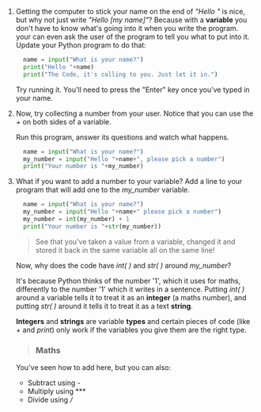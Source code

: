 1. Getting the computer to stick your name on the end of *"Hello "* is nice, but why not just write *"Hello [my name]"*? Because with a **variable** you don't have to know what's going into it when you write the program. your can even ask the user of the program to tell you what to put into it. Update your Python program to do that:
    ```python
      name = input("What is your name?")
      print("Hello "+name)
      print("The Code, it's calling to you. Just let it in.")
    ```
    Try running it. You'll need to press the "Enter" key once you've typed in your name.

2. Now, try collecting a number from your user. Notice that you can use the *+* on both sides of a variable.

    Run this program, answer its questions and watch what happens.
    ```python
      name = input("What is your name?")
      my_number = input("Hello "+name+", please pick a number")
      print("Your number is "+my_number)
    ```
3. What if you want to add a number to your variable? Add a line to your program that will add one to the *my_number* variable.
    ```python
      name = input("What is your name?")
      my_number = input("Hello "+name+" please pick a number")
      my_number = int(my_number) + 1
      print("Your number is "+str(my_number))
    ```
    > See that you've taken a value from a variable, changed it and stored it back in the same variable all on the same line!

    Now, why does the code have *int( )* and *str( )* around *my_number*?

    It's because Python thinks of the number '1', which it uses for maths, differently to the number '1' which it writes in a sentence. Putting *int( )* around a variable tells it to treat it as an **integer** (a maths number), and putting *str( )* around it tells it to treat it as a text **string**.  

    **Integers** and **strings** are variable **types** and certain pieces of code (like *+* and *print*) only work if the variables you give them are the right type.

    > ### Maths
    You've seen how to add here, but you can also:
    * Subtract using *-*
    * Multiply using ***
    * Divide using */*
